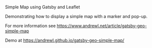 Simple Map using Gatsby and Leaflet

Demonstrating how to display a simple map with a marker and pop-up.

For more information see https://www.andrewl.net/article/gatsby-geo-simple-map

Demo at https://andrewl.github.io/gatsby-geo-simple-map/
